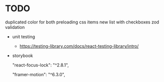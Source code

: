# TODO

duplicated color for both
preloading css items
new list with checkboxes
zod validation

- unit testing
  - https://testing-library.com/docs/react-testing-library/intro/
- storybook

  "react-focus-lock": "^2.8.1",

  "framer-motion": "^6.3.0",
